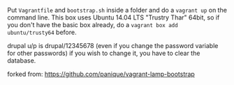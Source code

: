 Put `Vagrantfile` and `bootstrap.sh` inside a folder and do a `vagrant up` on the command line.
This box uses Ubuntu 14.04 LTS "Trustry Thar" 64bit, so if you don't have the basic box already, do a 
`vagrant box add ubuntu/trusty64` before.

drupal u/p is drupal/12345678 (even if you change the password variable for other passwords) if you wish to change it, you have to clear the database.

forked from: https://github.com/panique/vagrant-lamp-bootstrap

